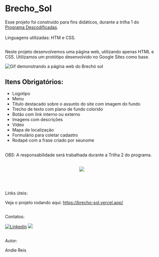 # Brecho_Sol


Esse projeto foi construído para fins didáticos, durante a trilha 1 do [Programa Descodificadas](https://descodificadas.com.br).
<br><br>
Linguagens utilizadas: HTM e CSS.
##


Neste projeto desenvolvemos uma página web, utilizando apenas HTML e CSS.
Utilizamos um protótipo desenvolvido no Google Sites como base.
<br>

![Gif demonstrando a página web do Brechó sol](https://github.com/AndieReis/Brecho_Sol/blob/main/assets/img/brecho%20sol.gif)
##
## Itens Obrigatórios:

* Logotipo
* Menu
* Título destacado sobre o assunto do site com imagem do fundo
* Trecho de texto com plano de fundo colorido
* Botão com link interno ou externo
* Imagens com descrições
* Vídeo
* Mapa de localização
* Formulário para coletar cadastro
* Rodapé com a frase criado por seunome
<br><br>

OBS: A responsabilidade será trabalhada durante a Trilha 2 do programa.
##

<p align="center">
<img loading="lazy" src="http://img.shields.io/static/v1?label=STATUS&message=EM%20DESENVOLVIMENTO&color=GREEN&style=for-the-badge"/>
</p>
<br><br>

Links úteis:

Veja o projeto rodando aqui:
https://brecho-sol.vercel.app/

##
Contatos:

[![Linkedin](https://img.shields.io/badge/LinkedIn-0077B5?style=for-the-badge&logo=linkedin&logoColor=white)](https://www.linkedin.com/in/andresa-reis-fernandes/)
<a href = "mailto:andie.reis@gmail.com"><img src="https://img.shields.io/badge/Gmail-D14836?style=for-the-badge&logo=gmail&logoColor=white" target="_blank"></a>

##

##
Autor:

Andie Reis
